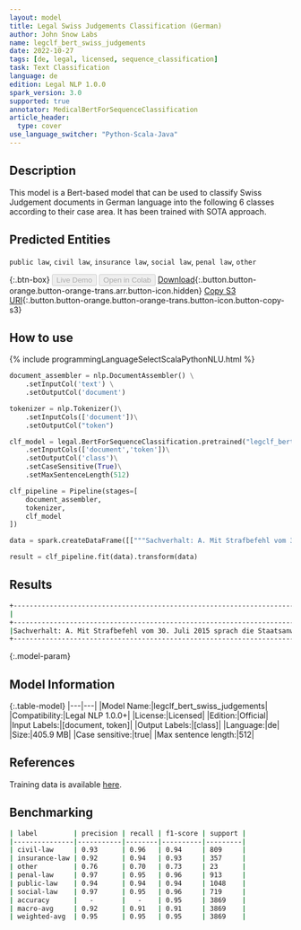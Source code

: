 ```yaml
---
layout: model
title: Legal Swiss Judgements Classification (German)
author: John Snow Labs
name: legclf_bert_swiss_judgements
date: 2022-10-27
tags: [de, legal, licensed, sequence_classification]
task: Text Classification
language: de
edition: Legal NLP 1.0.0
spark_version: 3.0
supported: true
annotator: MedicalBertForSequenceClassification
article_header:
  type: cover
use_language_switcher: "Python-Scala-Java"
---
```


## Description

This model is a Bert-based model that can be used to classify Swiss Judgement documents in German language into the following 6 classes according to their case area. It has been trained with SOTA approach.

## Predicted Entities

`public law`, `civil law`, `insurance law`, `social law`, `penal law`, `other`

{:.btn-box}
<button class="button button-orange" disabled>Live Demo</button>
<button class="button button-orange" disabled>Open in Colab</button>
[Download](https://s3.amazonaws.com/auxdata.johnsnowlabs.com/legal/models/legclf_bert_swiss_judgements_de_1.0.0_3.0_1666863676063.zip){:.button.button-orange.button-orange-trans.arr.button-icon.hidden}
[Copy S3 URI](s3://auxdata.johnsnowlabs.com/legal/models/legclf_bert_swiss_judgements_de_1.0.0_3.0_1666863676063.zip){:.button.button-orange.button-orange-trans.button-icon.button-copy-s3}

## How to use



<div class="tabs-box" markdown="1">
{% include programmingLanguageSelectScalaPythonNLU.html %}

```python
document_assembler = nlp.DocumentAssembler() \
    .setInputCol('text') \
    .setOutputCol('document')

tokenizer = nlp.Tokenizer()\
    .setInputCols(['document'])\
    .setOutputCol("token")

clf_model = legal.BertForSequenceClassification.pretrained("legclf_bert_swiss_judgements", "de", "legal/models")\
    .setInputCols(['document','token'])\
    .setOutputCol('class')\
    .setCaseSensitive(True)\
    .setMaxSentenceLength(512)

clf_pipeline = Pipeline(stages=[
    document_assembler, 
    tokenizer,
    clf_model   
])

data = spark.createDataFrame([["""Sachverhalt: A. Mit Strafbefehl vom 30. Juli 2015 sprach die Staatsanwaltschaft Lenzburg-Aarau gegen X._ eine bedingte Geldstrafe von 150 Tagessätzen zu Fr. 150.-- (Probezeit vier Jahre) sowie eine Busse von Fr. 4'500.-- aus wegen Führens eines Motorfahrzeugs in angetrunkenem Zustand sowie wegen mehrfacher Anstiftung zu falschem Zeugnis. Die Staatsanwaltschaft legte X._ unter anderem zur Last, am 5. Juli 2013 nach Aussage von Zeugen sein Auto mit einem Blutalkoholgehalt von mindestens 2,12 Promille bestiegen und von Lenzburg an seinen Wohnort in Z._ gelenkt zu haben. Das nach Einsprache von X._ mit der Sache befasste Bezirksgericht Lenzburg sprach ihn vom Vorwurf der mehrfachen Anstiftung zu falschem Zeugnis frei und verurteilte ihn wegen Führens eines Motorfahrzeugs in angetrunkenem Zustand zu einer bedingten Geldstrafe von 105 Tagessätzen zu Fr. 210.-- (Probezeit zwei Jahre) und zu einer Busse von Fr. 4'400.-- (Urteil vom 15. August 2016). B. X._ erhob Berufung. Das Obergericht des Kantons Aargau wies das Rechtsmittel ab (Urteil vom 3. Juli 2017). C. Mit Beschwerde in Strafsachen beantragt X._, das angefochtene Urteil sei aufzuheben und er von Schuld und Strafe freizusprechen."""]]).toDF("text")

result = clf_pipeline.fit(data).transform(data)
```

</div>

## Results

```bash
+----------------------------------------------------------------------------------------------------+---------+
|                                                                                            document|    class|
+----------------------------------------------------------------------------------------------------+---------+
|Sachverhalt: A. Mit Strafbefehl vom 30. Juli 2015 sprach die Staatsanwaltschaft Lenzburg-Aarau ge...|penal law|
+----------------------------------------------------------------------------------------------------+---------+
```

{:.model-param}
## Model Information

{:.table-model}
|---|---|
|Model Name:|legclf_bert_swiss_judgements|
|Compatibility:|Legal NLP 1.0.0+|
|License:|Licensed|
|Edition:|Official|
|Input Labels:|[document, token]|
|Output Labels:|[class]|
|Language:|de|
|Size:|405.9 MB|
|Case sensitive:|true|
|Max sentence length:|512|

## References

Training data is available [here](https://zenodo.org/record/7109926#.Y1gJwexBw8E).

## Benchmarking

```bash
| label         | precision | recall | f1-score | support |
|---------------|-----------|--------|----------|---------|
| civil-law     | 0.93      | 0.96   | 0.94     | 809     |
| insurance-law | 0.92      | 0.94   | 0.93     | 357     |
| other         | 0.76      | 0.70   | 0.73     | 23      |
| penal-law     | 0.97      | 0.95   | 0.96     | 913     |
| public-law    | 0.94      | 0.94   | 0.94     | 1048    |
| social-law    | 0.97      | 0.95   | 0.96     | 719     |
| accuracy      |   -       |   -    | 0.95     | 3869    |
| macro-avg     | 0.92      | 0.91   | 0.91     | 3869    |
| weighted-avg  | 0.95      | 0.95   | 0.95     | 3869    | 
```
